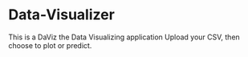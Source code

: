 # Data-Visualizer
This is a DaViz the Data Visualizing application
Upload your CSV, then choose to plot or predict.
